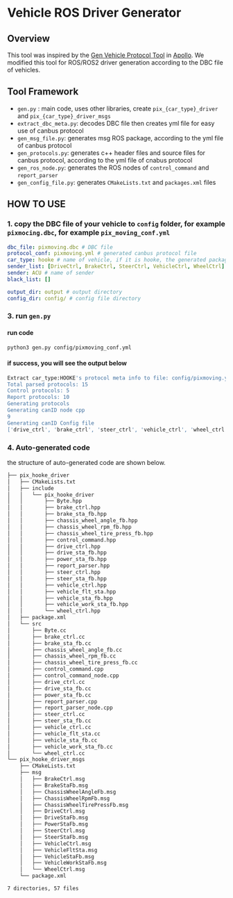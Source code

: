 # Vehicle ROS Driver Generator

## Overview
This tool was inspired by the [Gen Vehicle Protocol Tool](https://github.com/ApolloAuto/apollo/tree/master/modules/tools/gen_vehicle_protocol) in [Apollo](https://github.com/ApolloAuto/apollo). We modified this tool for ROS/ROS2 driver generation according to the DBC file of vehicles.
## Tool Framework

- `gen.py` : main code, uses other libraries, create `pix_{car_type}_driver` and `pix_{car_type}_driver_msgs`
- `extract_dbc_meta.py`: decodes DBC file then creates yml file for easy use of canbus protocol
- `gen_msg_file.py`: generates msg ROS package, according to the yml file of canbus protocol
- `gen_protocols.py`: generates c++ header files and source files for canbus protocol, according to the yml file of cnabus protocol
- `gen_ros_node.py`:  generates the ROS nodes of `control_command` and `report_parser`
- `gen_config_file.py`:  generates `CMakeLists.txt` and `packages.xml` files

## HOW TO USE
### 1. copy the DBC file of your vehicle to `config` folder, for example `pixmocing.dbc`, for example `pix_moving_conf.yml`

```yaml
dbc_file: pixmoving.dbc # DBC file
protocol_conf: pixmoving.yml # generated canbus protocol file
car_type: hooke # name of vehicle, if it is hooke, the generated packages should be 'pix_hooke_driver` and `pix_hooke_driver_msgs`
sender_list: [DriveCtrl, BrakeCtrl, SteerCtrl, VehicleCtrl, WheelCtrl] # name of CAN Frames that be sent to vehicle
sender: ACU # name of sender
black_list: []

output_dir: output # output directory
config_dir: config/ # config file directory

```
### 3. run `gen.py`
#### run code
```bash
python3 gen.py config/pixmoving_conf.yml
```

#### if success, you will see the output below

```bash
Extract car_type:HOOKE's protocol meta info to file: config/pixmoving.yml
Total parsed protocols: 15
Control protocols: 5
Report protocols: 10
Generating protocols
Generating canID node cpp
9
Generating canID Config file
['drive_ctrl', 'brake_ctrl', 'steer_ctrl', 'vehicle_ctrl', 'wheel_ctrl']
```

### 4. Auto-generated code
the structure of auto-generated code are shown below.

```bash
├── pix_hooke_driver
│   ├── CMakeLists.txt
│   ├── include
│   │   └── pix_hooke_driver
│   │       ├── Byte.hpp
│   │       ├── brake_ctrl.hpp
│   │       ├── brake_sta_fb.hpp
│   │       ├── chassis_wheel_angle_fb.hpp
│   │       ├── chassis_wheel_rpm_fb.hpp
│   │       ├── chassis_wheel_tire_press_fb.hpp
│   │       ├── control_command.hpp
│   │       ├── drive_ctrl.hpp
│   │       ├── drive_sta_fb.hpp
│   │       ├── power_sta_fb.hpp
│   │       ├── report_parser.hpp
│   │       ├── steer_ctrl.hpp
│   │       ├── steer_sta_fb.hpp
│   │       ├── vehicle_ctrl.hpp
│   │       ├── vehicle_flt_sta.hpp
│   │       ├── vehicle_sta_fb.hpp
│   │       ├── vehicle_work_sta_fb.hpp
│   │       └── wheel_ctrl.hpp
│   ├── package.xml
│   └── src
│       ├── Byte.cc
│       ├── brake_ctrl.cc
│       ├── brake_sta_fb.cc
│       ├── chassis_wheel_angle_fb.cc
│       ├── chassis_wheel_rpm_fb.cc
│       ├── chassis_wheel_tire_press_fb.cc
│       ├── control_command.cpp
│       ├── control_command_node.cpp
│       ├── drive_ctrl.cc
│       ├── drive_sta_fb.cc
│       ├── power_sta_fb.cc
│       ├── report_parser.cpp
│       ├── report_parser_node.cpp
│       ├── steer_ctrl.cc
│       ├── steer_sta_fb.cc
│       ├── vehicle_ctrl.cc
│       ├── vehicle_flt_sta.cc
│       ├── vehicle_sta_fb.cc
│       ├── vehicle_work_sta_fb.cc
│       └── wheel_ctrl.cc
└── pix_hooke_driver_msgs
    ├── CMakeLists.txt
    ├── msg
    │   ├── BrakeCtrl.msg
    │   ├── BrakeStaFb.msg
    │   ├── ChassisWheelAngleFb.msg
    │   ├── ChassisWheelRpmFb.msg
    │   ├── ChassisWheelTirePressFb.msg
    │   ├── DriveCtrl.msg
    │   ├── DriveStaFb.msg
    │   ├── PowerStaFb.msg
    │   ├── SteerCtrl.msg
    │   ├── SteerStaFb.msg
    │   ├── VehicleCtrl.msg
    │   ├── VehicleFltSta.msg
    │   ├── VehicleStaFb.msg
    │   ├── VehicleWorkStaFb.msg
    │   └── WheelCtrl.msg
    └── package.xml

7 directories, 57 files

```
